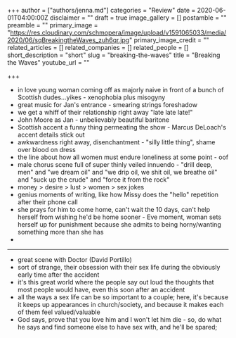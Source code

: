 +++
author = ["authors/jenna.md"]
categories = "Review"
date = 2020-06-01T04:00:00Z
disclaimer = ""
draft = true
image_gallery = []
postamble = ""
preamble = ""
primary_image = "https://res.cloudinary.com/schmopera/image/upload/v1591065033/media/2020/06/sqBreakingtheWaves_zuh6qr.jpg"
primary_image_credit = ""
related_articles = []
related_companies = []
related_people = []
short_description = "short"
slug = "breaking-the-waves"
title = "Breaking the Waves"
youtube_url = ""

+++
* in love young woman coming off as majorly naive in front of a bunch of Scottish dudes...yikes - xenophobia plus misogyny
* great music for Jan's entrance - smearing strings foreshadow
* we get a whiff of their relationship right away "late late late!"
* John Moore as Jan - unbelievably beautiful baritone
* Scottish accent a funny thing permeating the show - Marcus DeLoach's accent details stick out
* awkwardness right away, disenchantment - "silly little thing", shame over blood on dress
* the line about how all women must endure loneliness at some point - oof
* male chorus scene full of super thinly veiled innuendo - "drill deep, men" and "we dream oil" and "we drip oil, we shit oil, we breathe oil" and "suck up the crude" and "force it from the rock"
* money > desire > lust > women > sex jokes
* genius moments of writing, like how Missy does the "hello" repetition after their phone call
* she prays for him to come home, can't wait the 10 days, can't help herself from wishing he'd be home sooner - Eve moment, woman sets herself up for punishment because she admits to being horny/wanting something more than she has
* 

  ***
* great scene with Doctor (David Portillo)
* sort of strange, their obsession with their sex life during the obviously early time after the accident
* it's this great world where the people say out loud the thoughts that most people would have, even this soon after an accident
* all the ways a sex life can be so important to a couple; here, it's because it keeps up appearances in church/society, and because it makes each of them feel valued/valuable
* God says, prove that you love him and I won't let him die - so, do what he says and find someone else to have sex with, and he'll be spared; 